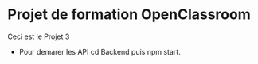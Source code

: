 # Projet de formation OpenClassroom
Ceci est le Projet 3
* Pour demarer les API cd Backend puis npm start.